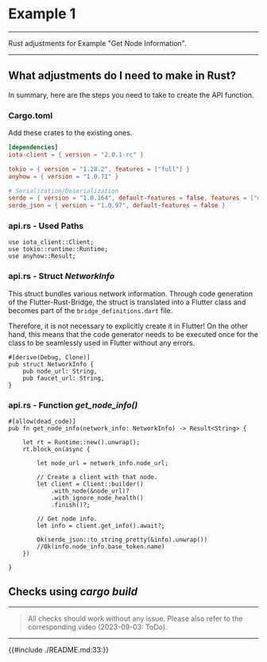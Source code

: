 # Example 1

---

Rust adjustments for Example "Get Node Information".

---

## What adjustments do I need to make in Rust?

In summary, here are the steps you need to take to create the API function.

### Cargo.toml

Add these crates to the existing ones.

```toml
[dependencies]
iota-client = { version = "2.0.1-rc" }

tokio = { version = "1.28.2", features = ["full"] }
anyhow = { version = "1.0.71" }

# Serialization/Deserialization
serde = { version = "1.0.164", default-features = false, features = ["derive"] }
serde_json = { version = "1.0.97", default-features = false }
```

### api.rs - Used Paths

```rust,ignore
use iota_client::Client;
use tokio::runtime::Runtime;
use anyhow::Result;
```

### api.rs - Struct _NetworkInfo_

This struct bundles various network information. Through code generation of the Flutter-Rust-Bridge, the struct is translated into a Flutter class and becomes part of the `bridge_definitions.dart` file.

Therefore, it is not necessary to explicitly create it in Flutter! On the other hand, this means that the code generator needs to be executed once for the class to be seamlessly used in Flutter without any errors.

```rust,ignore
#[derive(Debug, Clone)]
pub struct NetworkInfo {
    pub node_url: String,
    pub faucet_url: String,
}
```

### api.rs - Function _get_node_info()_

```rust,ignore
#[allow(dead_code)]
pub fn get_node_info(network_info: NetworkInfo) -> Result<String> {

    let rt = Runtime::new().unwrap();
    rt.block_on(async {

        let node_url = network_info.node_url;

        // Create a client with that node.
        let client = Client::builder()
            .with_node(&node_url)?
            .with_ignore_node_health()
            .finish()?;

        // Get node info.
        let info = client.get_info().await?;

        Ok(serde_json::to_string_pretty(&info).unwrap())
        //Ok(info.node_info.base_token.name)
    })

}
```

## Checks using _cargo build_

---

> All checks should work without any issue. Please also refer to the corresponding video (2023-09-03: ToDo).

---

{{#include ./README.md:33:}}
